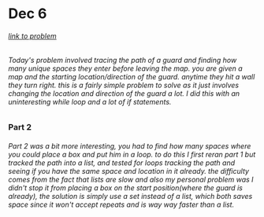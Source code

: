 # Dec 6
###### [link to problem](https://adventofcode.com/2024/day/6)
###### Today's problem involved tracing the path of a guard and finding how many unique spaces they enter before leaving the map. you are given a map and the starting location/direction of the guard. anytime they hit a wall they turn right. this is a fairly simple problem to solve as it just involves changing the location and direction of the guard a lot. I did this with an uninteresting while loop and a lot of if statements.
### Part 2
###### Part 2 was a bit more interesting, you had to find how many spaces where you could place a box and put him in a loop. to do this I first reran part 1 but tracked the path into a list, and tested for loops tracking the path and seeing if you have the same space and location in it already. the difficulty comes from the fact that lists are slow and also my personal problem was I didn't stop it from placing a box on the start position(where the guard is already), the solution is simply use a set instead of a list, which both saves space since it won't accept repeats and is way way faster than a list.